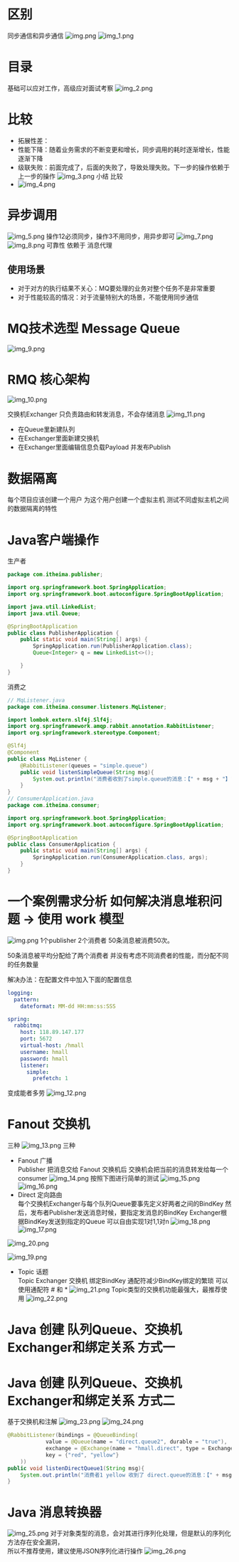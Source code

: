 # 区别
同步通信和异步通信
![img.png](img.png)
![img_1.png](img_1.png)

# 目录
基础可以应对工作，高级应对面试考察
![img_2.png](img_2.png)

# 比较
- 拓展性差：
- 性能下降：随着业务需求的不断变更和增长，同步调用的耗时逐渐增长，性能逐渐下降
- 级联失败：前面完成了，后面的失败了，导致处理失败。下一步的操作依赖于上一步的操作
![img_3.png](img_3.png)
小结 比较
- ![img_4.png](img_4.png)
# 异步调用
![img_5.png](img_5.png)
操作12必须同步，操作3不用同步，用异步即可
![img_7.png](img_7.png)
![img_8.png](img_8.png)
可靠性 依赖于 消息代理

## 使用场景
- 对于对方的执行结果不关心：MQ要处理的业务对整个任务不是非常重要
- 对于性能较高的情况：对于流量特别大的场景，不能使用同步通信

# MQ技术选型 Message Queue
![img_9.png](img_9.png)

# RMQ 核心架构
![img_10.png](img_10.png)

交换机Exchanger 只负责路由和转发消息，不会存储消息
![img_11.png](img_11.png)
- 在Queue里新建队列
- 在Exchanger里面新建交换机
- 在Exchanger里面编辑信息负载Payload 并发布Publish

# 数据隔离
每个项目应该创建一个用户
为这个用户创建一个虚拟主机
测试不同虚拟主机之间的数据隔离的特性


# Java客户端操作

生产者
```java
package com.itheima.publisher;

import org.springframework.boot.SpringApplication;
import org.springframework.boot.autoconfigure.SpringBootApplication;

import java.util.LinkedList;
import java.util.Queue;

@SpringBootApplication
public class PublisherApplication {
    public static void main(String[] args) {
        SpringApplication.run(PublisherApplication.class);
        Queue<Integer> q = new LinkedList<>();

    }
}

```
消费之
```java
// MqListener.java
package com.itheima.consumer.listeners.MqListener;

import lombok.extern.slf4j.Slf4j;
import org.springframework.amqp.rabbit.annotation.RabbitListener;
import org.springframework.stereotype.Component;

@Slf4j
@Component
public class MqListener {
    @RabbitListener(queues = "simple.queue")
    public void listenSimpleQueue(String msg){
        System.out.println("消费者收到了simple.queue的消息：【" + msg + "】");
    }
}
// ConsumerApplication.java
package com.itheima.consumer;

import org.springframework.boot.SpringApplication;
import org.springframework.boot.autoconfigure.SpringBootApplication;

@SpringBootApplication
public class ConsumerApplication {
    public static void main(String[] args) {
        SpringApplication.run(ConsumerApplication.class, args);
    }
}

```

# 一个案例需求分析 如何解决消息堆积问题 -> 使用 work 模型
![img.png](img.png)
1个publisher 2个消费者
50条消息被消费50次。

50条消息被平均分配给了两个消费者
并没有考虑不同消费者的性能，而分配不同的任务数量

解决办法：在配置文件中加入下面的配置信息
```yaml
logging:
  pattern:
    dateformat: MM-dd HH:mm:ss:SSS

spring:
  rabbitmq:
    host: 118.89.147.177
    port: 5672
    virtual-host: /hmall
    username: hmall
    password: hmall
    listener:
      simple:
        prefetch: 1
```
变成能者多劳
![img_12.png](img_12.png)

# Fanout 交换机
三种
![img_13.png](img_13.png)
三种
- Fanout 广播 \
Publisher 把消息交给 Fanout 交换机后 交换机会把当前的消息转发给每一个 consumer
![img_14.png](img_14.png)
按照下图进行简单的测试
![img_15.png](img_15.png)
![img_16.png](img_16.png)
- Direct 定向路由\
每个交换机Exchanger与每个队列Queue要事先定义好两者之间的BindKey
然后，发布者Publisher发送消息时候，要指定发消息的BindKey
Exchanger根据BindKey发送到指定的Queue
可以自由实现1对1,1对n
![img_18.png](img_18.png)
![img_17.png](img_17.png)


![img_20.png](img_20.png)

![img_19.png](img_19.png)
- Topic 话题 \
Topic Exchanger 交换机 
绑定BindKey
  通配符减少BindKey绑定的繁琐
可以使用通配符 # 和 *
![img_21.png](img_21.png)
Topic类型的交换机功能最强大，最推荐使用
![img_22.png](img_22.png)

# Java 创建 队列Queue、交换机Exchanger和绑定关系 方式一
# Java 创建 队列Queue、交换机Exchanger和绑定关系 方式二
基于交换机和注解
![img_23.png](img_23.png)
![img_24.png](img_24.png)

```java
@RabbitListener(bindings = @QueueBinding(
            value = @Queue(name = "direct.queue2", durable = "true"),
            exchange = @Exchange(name = "hmall.direct", type = ExchangeTypes.DIRECT),
            key = {"red", "yellow"}
    ))
public void listenDirectQueue1(String msg){
    System.out.println("消费者1 yellow 收到了 direct.queue的消息：【" + msg + "】");
}
```

# Java 消息转换器
![img_25.png](img_25.png)
对于对象类型的消息，会对其进行序列化处理，但是默认的序列化方法存在安全漏洞，\
所以不推荐使用，建议使用JSON序列化进行操作
![img_26.png](img_26.png)



































